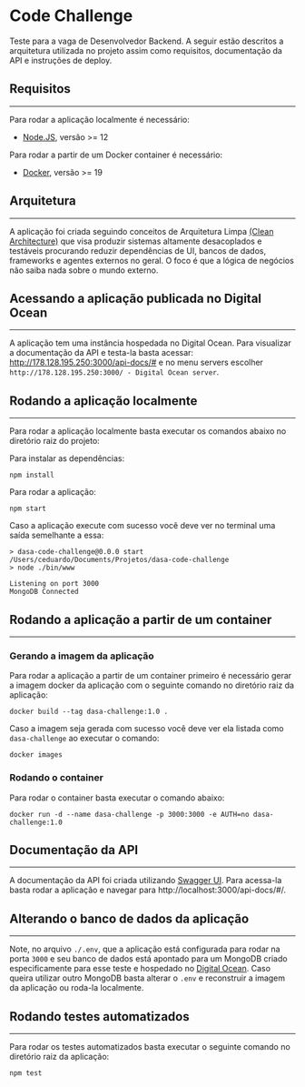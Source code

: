 # Code Challenge

Teste para a vaga de Desenvolvedor Backend. A seguir estão descritos a arquitetura utilizada no projeto assim como requisitos, documentação da API e instruções de deploy.

## Requisitos
----------

Para rodar a aplicação localmente é necessário:
* [Node.JS](https://nodejs.org/en/download/), versão >= 12

Para rodar a partir de um Docker container é necessário:
* [Docker](https://www.docker.com/products/docker-desktop), versão >= 19

## Arquitetura
----------

A aplicação foi criada seguindo conceitos de Arquitetura Limpa [(Clean Architecture)](https://blog.cleancoder.com/uncle-bob/2012/08/13/the-clean-architecture.html) que visa produzir sistemas altamente desacoplados e testáveis procurando reduzir dependências de UI, bancos de dados, frameworks e agentes externos no geral. O foco é que a lógica de negócios não saiba nada sobre o mundo externo.


## Acessando a aplicação publicada no Digital Ocean
----------

A aplicação tem uma instância hospedada no Digital Ocean. Para visualizar a documentação da API e testa-la basta acessar: http://178.128.195.250:3000/api-docs/# e no menu servers escolher `http://178.128.195.250:3000/ - Digital Ocean server`.


## Rodando a aplicação localmente
----------

Para rodar a aplicação localmente basta executar os  comandos abaixo no diretório raiz do projeto:

Para instalar as dependências:
```
npm install
```

Para rodar a aplicação:
```
npm start
```

Caso a aplicação execute com sucesso você deve ver no terminal uma saída semelhante a essa:

```
> dasa-code-challenge@0.0.0 start /Users/ceduardo/Documents/Projetos/dasa-code-challenge
> node ./bin/www

Listening on port 3000
MongoDB Connected
```

## Rodando a aplicação a partir de um container
----------

### Gerando a imagem da aplicação

Para rodar a aplicação a partir de um container primeiro é necessário gerar a imagem docker da aplicação com o seguinte comando no diretório raiz da aplicação:

```
docker build --tag dasa-challenge:1.0 .
```

Caso a imagem seja gerada com sucesso você deve ver ela listada como `dasa-challenge` ao executar o comando:

```
docker images
```

### Rodando o container

Para rodar o container basta executar o comando abaixo:

```
docker run -d --name dasa-challenge -p 3000:3000 -e AUTH=no dasa-challenge:1.0
```

## Documentação da API
----------

A documentação da API foi criada utilizando [Swagger UI](https://swagger.io/tools/swagger-ui/). Para acessa-la basta rodar a aplicação e navegar para http://localhost:3000/api-docs/#/. 


## Alterando o banco de dados da aplicação
----------

Note, no arquivo `./.env`, que a aplicação está configurada para rodar na porta `3000` e seu banco de dados está apontado para um MongoDB criado especificamente para esse teste e hospedado no [Digital Ocean](https://www.digitalocean.com). Caso queira utilizar outro MongoDB basta alterar o `.env` e reconstruir a imagem da aplicação ou roda-la localmente.

## Rodando testes automatizados
----------

Para rodar os testes automatizados basta executar o seguinte comando no diretório raiz da aplicação:

```
npm test
```
